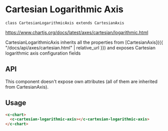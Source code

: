 # Cartesian Logarithmic Axis
`class CartesianLogarithmicAxis extends CartesianAxis`

https://www.chartjs.org/docs/latest/axes/cartesian/logarithmic.html

CartesianLogarithmicAxis inherits all the properties from [CartesianAxis]({{ "/docs/api/axes/cartesian.html" | relative_url }}) and exposes Cartesian logarithmic axis configuration fields

## API

This component doesn't expose own attributes (all of them are inherited from CartesianAxis).

## Usage

```html
<c-chart>
  <c-cartesian-logarithmic-axis></c-cartesian-logarithmic-axis>
</c-chart>
```

